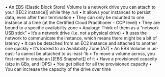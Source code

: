 • An EBS (Elastic Block Store) Volume is a network drive you can attach
to your [[EC2 instance]] while they run
• It allows your instances to persist data, even after their termination
• They can only be mounted to one instance at a time (at the Certified Cloud Practitioner - CCP level)
• They are bound to a specific availability zone
• Analogy: Think of them as a “network USB stick”
• It’s a network drive (i.e. not a physical drive)
• It uses the network to communicate the instance, which means there might be a bit of
latency
• It can be detached from an EC2 instance and attached to another one quickly
• It’s locked to an Availability Zone (AZ)
• An EBS Volume in us-east-1a cannot be attached to us-east-1b
• To move a volume across, you first need to create an [[EBS Snapshot]] of it
• Have a provisioned capacity (size in GBs, and IOPS)
• You get billed for all the provisioned capacity
• You can increase the capacity of the drive over time